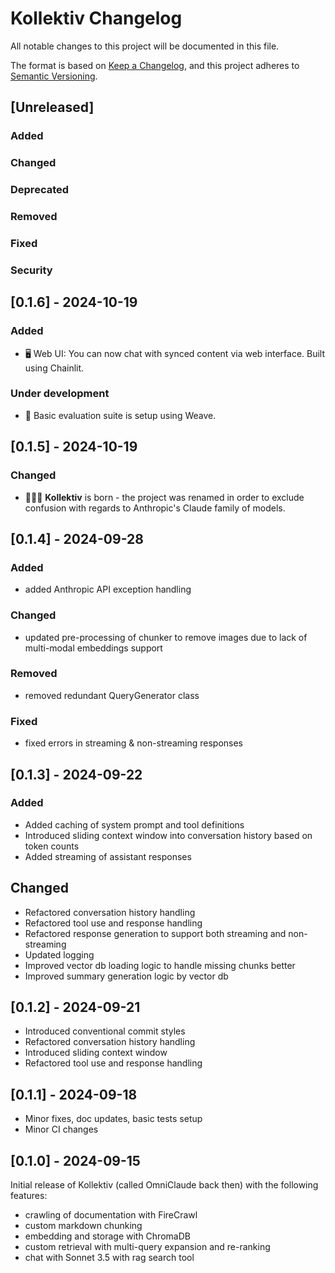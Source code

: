 # Kollektiv Changelog

All notable changes to this project will be documented in this file.

The format is based on [Keep a Changelog](https://keepachangelog.com/en/1.0.0/),
and this project adheres to [Semantic Versioning](https://semver.org/spec/v2.0.0.html).

## [Unreleased]

### Added

### Changed

### Deprecated

### Removed

### Fixed

### Security


## [0.1.6] - 2024-10-19
### Added
- 🖥️ Web UI: You can now chat with synced content via web interface. Built using Chainlit.

### Under development
- 🧪 Basic evaluation suite is setup using Weave.

## [0.1.5] - 2024-10-19
### Changed
- 🤖🤖🤖 **Kollektiv** is born - the project was renamed in order to exclude confusion with regards to Anthropic's Claude
  family of models.


## [0.1.4] - 2024-09-28

### Added
- added Anthropic API exception handling

### Changed
- updated pre-processing of chunker to remove images due to lack of multi-modal embeddings support

### Removed
- removed redundant QueryGenerator class

### Fixed
- fixed errors in streaming & non-streaming responses



## [0.1.3] - 2024-09-22
### Added
- Added caching of system prompt and tool definitions
- Introduced sliding context window into conversation history based on token counts
- Added streaming of assistant responses

## Changed
- Refactored conversation history handling
- Refactored tool use and response handling
- Refactored response generation to support both streaming and non-streaming
- Updated logging
- Improved vector db loading logic to handle missing chunks better
- Improved summary generation logic by vector db


## [0.1.2] - 2024-09-21
- Introduced conventional commit styles
- Refactored conversation history handling
- Introduced sliding context window
- Refactored tool use and response handling


## [0.1.1] - 2024-09-18
- Minor fixes, doc updates, basic tests setup
- Minor CI changes


## [0.1.0] - 2024-09-15
Initial release of Kollektiv (called OmniClaude back then) with the following features:
  - crawling of documentation with FireCrawl
  - custom markdown chunking
  - embedding and storage with ChromaDB
  - custom retrieval with multi-query expansion and re-ranking
  - chat with Sonnet 3.5 with rag search tool
